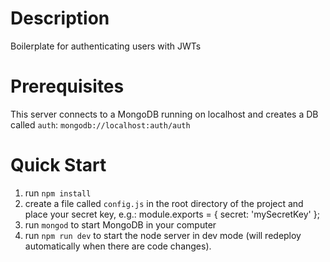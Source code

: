 # Description
Boilerplate for authenticating users with JWTs

# Prerequisites
This server connects to a MongoDB running on localhost and creates a DB called `auth`: `mongodb://localhost:auth/auth`

# Quick Start
1. run `npm install`
2. create a file called `config.js` in the root directory of the project and place your secret key, e.g.:
        module.exports = {
          secret: 'mySecretKey'
        };
3. run `mongod` to start MongoDB in your computer
4. run `npm run dev` to start the node server in dev mode (will redeploy automatically when there are code changes).

